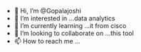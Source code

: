 - 👋 Hi, I’m @Gopalajoshi
- 👀 I’m interested in ...data analytics
- 🌱 I’m currently learning ...it from cisco
- 💞️ I’m looking to collaborate on ...this tool
- 📫 How to reach me ...

<!---
Gopalajoshi/Gopalajoshi is a ✨ special ✨ repository because its `README.md` (this file) appears on your GitHub profile.
You can click the Preview link to take a look at your changes.
--->
